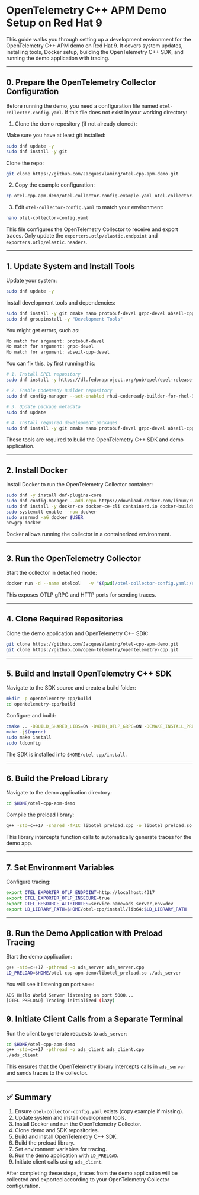 # OpenTelemetry C++ APM Demo Setup on Red Hat 9

This guide walks you through setting up a development environment for the OpenTelemetry C++ APM demo on Red Hat 9. It covers system updates, installing tools, Docker setup, building the OpenTelemetry C++ SDK, and running the demo application with tracing.

---

## 0. Prepare the OpenTelemetry Collector Configuration

Before running the demo, you need a configuration file named `otel-collector-config.yaml`. If this file does not exist in your working directory:

1. Clone the demo repository (if not already cloned):

Make sure you have at least git installed:
```bash
sudo dnf update -y
sudo dnf install -y git
```

Clone the repo:
```bash
git clone https://github.com/JacquesVlaming/otel-cpp-apm-demo.git
```

2. Copy the example configuration:

```bash
cp otel-cpp-apm-demo/otel-collector-config-example.yaml otel-collector-config.yaml
```

3. Edit `otel-collector-config.yaml` to match your environment:

```bash
nano otel-collector-config.yaml
```

This file configures the OpenTelemetry Collector to receive and export traces. Only update the `exporters.otlp/elastic.endpoint` and `exporters.otlp/elastic.headers`.

---

## 1. Update System and Install Tools

Update your system:

```bash
sudo dnf update -y
```

Install development tools and dependencies:

```bash
sudo dnf install -y git cmake nano protobuf-devel grpc-devel abseil-cpp-devel
sudo dnf groupinstall -y "Development Tools"
```

You might get errors, such as:
```bash
No match for argument: protobuf-devel
No match for argument: grpc-devel
No match for argument: abseil-cpp-devel
```

You can fix this, by first running this:
```bash
# 1. Install EPEL repository
sudo dnf install -y https://dl.fedoraproject.org/pub/epel/epel-release-latest-9.noarch.rpm

# 2. Enable CodeReady Builder repository
sudo dnf config-manager --set-enabled rhui-codeready-builder-for-rhel-9-x86_64-rhui-rpms

# 3. Update package metadata
sudo dnf update

# 4. Install required development packages
sudo dnf install -y git cmake nano protobuf-devel grpc-devel abseil-cpp-devel
```
These tools are required to build the OpenTelemetry C++ SDK and demo application.

---

## 2. Install Docker

Install Docker to run the OpenTelemetry Collector container:

```bash
sudo dnf -y install dnf-plugins-core
sudo dnf config-manager --add-repo https://download.docker.com/linux/rhel/docker-ce.repo
sudo dnf install -y docker-ce docker-ce-cli containerd.io docker-buildx-plugin docker-compose-plugin
sudo systemctl enable --now docker
sudo usermod -aG docker $USER
newgrp docker
```

Docker allows running the collector in a containerized environment.

---

## 3. Run the OpenTelemetry Collector

Start the collector in detached mode:

```bash
docker run -d --name otelcol   -v "$(pwd)/otel-collector-config.yaml:/etc/otelcol/config.yaml"   -p 4317:4317 -p 4318:4318   otel/opentelemetry-collector:latest   --config /etc/otelcol/config.yaml
```

This exposes OTLP gRPC and HTTP ports for sending traces.

---

## 4. Clone Required Repositories

Clone the demo application and OpenTelemetry C++ SDK:

```bash
git clone https://github.com/JacquesVlaming/otel-cpp-apm-demo.git
git clone https://github.com/open-telemetry/opentelemetry-cpp.git
```

---

## 5. Build and Install OpenTelemetry C++ SDK

Navigate to the SDK source and create a build folder:

```bash
mkdir -p opentelemetry-cpp/build
cd opentelemetry-cpp/build
```

Configure and build:

```bash
cmake .. -DBUILD_SHARED_LIBS=ON -DWITH_OTLP_GRPC=ON -DCMAKE_INSTALL_PREFIX=$HOME/otel-cpp/install -DWITH_EXAMPLES=OFF -DBUILD_TESTING=OFF
make -j$(nproc)
sudo make install
sudo ldconfig
```

The SDK is installed into `$HOME/otel-cpp/install`.

---

## 6. Build the Preload Library

Navigate to the demo application directory:

```bash
cd $HOME/otel-cpp-apm-demo
```

Compile the preload library:

```bash
g++ -std=c++17 -shared -fPIC libotel_preload.cpp -o libotel_preload.so   -I$HOME/otel-cpp/install/include   -L$HOME/otel-cpp/install/lib64   -lopentelemetry_exporter_otlp_grpc   -lopentelemetry_trace   -lgrpc++ -lgrpc -ldl -lpthread   -Wl,-rpath,$HOME/otel-cpp/install/lib:$HOME/otel-cpp/install/lib64
```

This library intercepts function calls to automatically generate traces for the demo app.

---

## 7. Set Environment Variables

Configure tracing:

```bash
export OTEL_EXPORTER_OTLP_ENDPOINT=http://localhost:4317
export OTEL_EXPORTER_OTLP_INSECURE=true
export OTEL_RESOURCE_ATTRIBUTES=service.name=ads_server,env=dev
export LD_LIBRARY_PATH=$HOME/otel-cpp/install/lib64:$LD_LIBRARY_PATH
```

---

## 8. Run the Demo Application with Preload Tracing

Start the demo application:

```bash
g++ -std=c++17 -pthread -o ads_server ads_server.cpp
LD_PRELOAD=$HOME/otel-cpp-apm-demo/libotel_preload.so ./ads_server
```

You will see it listening on port `5000`:

```bash
ADS Hello World Server listening on port 5000...
[OTEL PRELOAD] Tracing initialized (lazy)
```

## 9. Initiate Client Calls from a Separate Terminal

Run the client to generate requests to `ads_server`:

```bash
cd $HOME/otel-cpp-apm-demo
g++ -std=c++17 -pthread -o ads_client ads_client.cpp
./ads_client
```

This ensures that the OpenTelemetry library intercepts calls in `ads_server` and sends traces to the collector.

---

## ✅ Summary

1. Ensure `otel-collector-config.yaml` exists (copy example if missing).  
2. Update system and install development tools.  
3. Install Docker and run the OpenTelemetry Collector.  
4. Clone demo and SDK repositories.  
5. Build and install OpenTelemetry C++ SDK.  
6. Build the preload library.  
7. Set environment variables for tracing.  
8. Run the demo application with `LD_PRELOAD`.  
9. Initiate client calls using `ads_client`.

After completing these steps, traces from the demo application will be collected and exported according to your OpenTelemetry Collector configuration.
